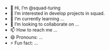 - 👋 Hi, I’m @squad-turing
- 👀 I’m interested in develop projects in squad.
- 🌱 I’m currently learning ...
- 💞️ I’m looking to collaborate on ...
- 📫 How to reach me ...
- 😄 Pronouns: ...
- ⚡ Fun fact: ...

<!---
squad-turing/squad-turing is a ✨ special ✨ repository because its `README.md` (this file) appears on your GitHub profile.
You can click the Preview link to take a look at your changes.
--->
